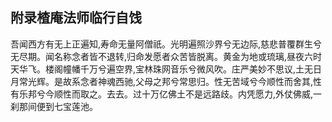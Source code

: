## 附录楂庵法师临行自饯

吾闻西方有无上正遍知,寿命无量阿僧祇。光明遍照沙界兮无边际,慈悲普覆群生兮无尽期。闻名称念者皆不退转,归命发愿者众苦皆脱离。黄金为地或琉璃,昼夜六时天华飞。楼阁幢幡千万兮遍空界,宝林珠网音乐兮微风吹。庄严美妙不思议,土无日月常光辉。是故系念者神魂西驰,父母之邦兮常思归。性无苦域兮今顺性而舍其,性有乐邦兮今顺性而取之。去去。过十万亿佛土不是远路歧。内凭愿力,外仗佛威,一刹那间便到七宝莲池。